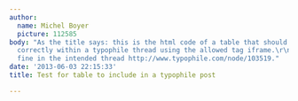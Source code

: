 ```yaml
---
author:
  name: Michel Boyer
  picture: 112585
body: "As the title says: this is the html code of a table that should be displayed
  correctly within a typophile thread using the allowed tag iframe.\r\n<!--break-->\r\nWorked
  fine in the intended thread http://www.typophile.com/node/103519."
date: '2013-06-03 22:15:33'
title: Test for table to include in a typophile post

---
```

